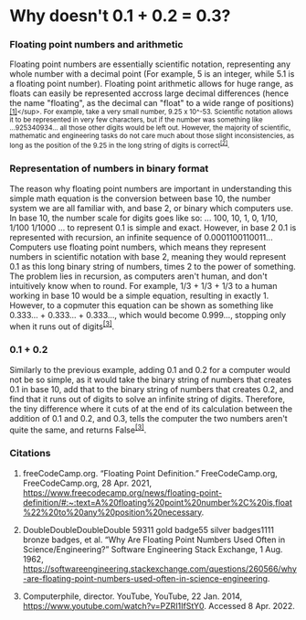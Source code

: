 # Why doesn't 0.1 + 0.2 = 0.3?

### Floating point numbers and arithmetic

Floating point numbers are essentially scientific notation, representing any whole number with a decimal point (For example, 5 is an integer, while 5.1 is a floating point number). Floating point arithmetic allows for huge range, as floats can easily be represented accross large decimal differences (hence the name "floating", as the decimal can "float" to a wide range of positions)<sup>[[1]](https://www.freecodecamp.org/news/floating-point-definition/#:~:text=A%20floating%20point%20number%2C%20is,float%22%20to%20any%20position%20necessary.)</sup>. For example, take a very small number, 9.25 x 10^-53. Scientific notation allows it to be represented in very few characters, but if the number was something like ...925340934... all those other digits would be left out. However, the majority of scientific, mathematic and engineering tasks do not care much about those slight inconsistencies, as long as the position of the 9.25 in the long string of digits is correct<sup>[[2]](https://softwareengineering.stackexchange.com/questions/260566/why-are-floating-point-numbers-used-often-in-science-engineering)</sup>.

### Representation of numbers in binary format

The reason why floating point numbers are important in understanding this simple math equation is the conversion between base 10, the number system we are all familiar with, and base 2, or binary which computers use. In base 10, the number scale for digits goes like so: ... 100, 10, 1, 0, 1/10, 1/100 1/1000 ... to represent 0.1 is simple and exact. However, in base 2 0.1 is represented with recursion, an infinite sequence of 0.0001100110011... Computers use floating point numbers, which means they represent numbers in scientific notation with base 2, meaning they would represent 0.1 as this long binary string of numbers, times 2 to the power of something. The problem lies in recursion, as computers aren't human, and don't intuitively know when to round. For example, 1/3 + 1/3 + 1/3 to a human working in base 10 would be a simple equation, resulting in exactly 1. However, to a copmuter this equation can be shown as something like 0.333... + 0.333... + 0.333..., which would become 0.999..., stopping only when it runs out of digits<sup>[[3]](youtube.com/watch?v=PZRI1IfStY0)</sup>.

### 0.1 + 0.2

Similarly to the previous example, adding 0.1 and 0.2 for a computer would not be so simple, as it would take the binary string of numbers that creates 0.1 in base 10, add that to the binary string of numbers that creates 0.2, and find that it runs out of digits to solve an infinite string of digits. Therefore, the tiny difference where it cuts of at the end of its calculation between the addition of 0.1 and 0.2, and 0.3, tells the computer the two numbers aren't quite the same, and returns False<sup>[[3]](youtube.com/watch?v=PZRI1IfStY0)</sup>. 

### Citations

1. freeCodeCamp.org. “Floating Point Definition.” FreeCodeCamp.org, FreeCodeCamp.org, 28 Apr. 2021, https://www.freecodecamp.org/news/floating-point-definition/#:~:text=A%20floating%20point%20number%2C%20is,float%22%20to%20any%20position%20necessary. 

2. DoubleDoubleDoubleDouble                    59311 gold badge55 silver badges1111 bronze badges, et al. “Why Are Floating Point Numbers Used Often in Science/Engineering?” Software Engineering Stack Exchange, 1 Aug. 1962, https://softwareengineering.stackexchange.com/questions/260566/why-are-floating-point-numbers-used-often-in-science-engineering. 

3. Computerphile, director. YouTube, YouTube, 22 Jan. 2014, https://www.youtube.com/watch?v=PZRI1IfStY0. Accessed 8 Apr. 2022. 
